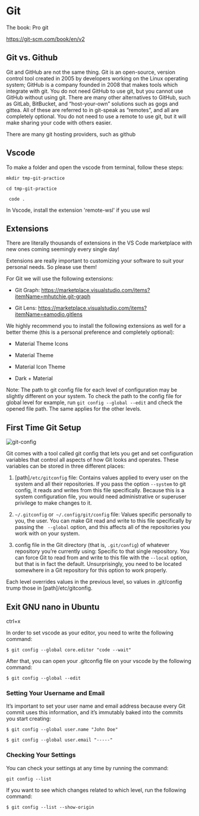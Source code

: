 # Git


The book: Pro git

https://git-scm.com/book/en/v2


## Git vs. Github

Git and GitHub are not the same thing. Git is an open-source, version control tool created in 2005 by developers working on the Linux operating system; GitHub is a company founded in 2008 that makes tools which integrate with git. You do not need GitHub to use git, but you cannot use GitHub without using git. There are many other alternatives to GitHub, such as GitLab, BitBucket, and “host-your-own” solutions such as gogs and gittea. All of these are referred to in git-speak as “remotes”, and all are completely optional. You do not need to use a remote to use git, but it will make sharing your code with others easier.

There are many git hosting providers, such as github

## Vscode
To make a folder and open the vscode from terminal, follow these steps:

```mkdir tmp-git-practice```

```cd tmp-git-practice```

``` code .```

In Vscode, install the extension 'remote-wsl' if you use wsl

## Extensions

There are literally thousands of extensions in the VS Code marketplace with new ones coming seemingly every single day!

Extensions are really important to customizing your software to suit your personal needs. So please use them!

For Git we will use the following extensions:

- Git Graph: https://marketplace.visualstudio.com/items?itemName=mhutchie.git-graph

- Git Lens: https://marketplace.visualstudio.com/items?itemName=eamodio.gitlens

We highly recommend you to install the following extensions as well for a better theme (this is a personal preference and completely optional):

- Material Theme Icons

- Material Theme

- Material Icon Theme

- Dark + Material


Note: The path to git config file for each level of configuration may be slightly different on your system. To check the path to the config file for global level for example, run ```git config --global --edit``` and check the opened file path. The same applies for the other levels.

## First Time Git Setup

![git-config](https://github.com/user-attachments/assets/a6d918b7-5304-4608-b9fc-e12c7842ef19)

Git comes with a tool called git config that lets you get and set configuration variables that control all aspects of how Git looks and operates. These variables can be stored in three different places:

1. [path]```/etc/gitconfig``` file: Contains values applied to every user on the system and all their repositories. If you pass the option ```--system``` to git config, it reads and writes from this file specifically. Because this is a system configuration file, you would need administrative or superuser privilege to make changes to it.

2. ```~/.gitconfig``` or``` ~/.config/git/config``` file: Values specific personally to you, the user. You can make Git read and write to this file specifically by passing the
``` --global``` option, and this affects all of the repositories you work with on your system.

3. config file in the Git directory (that is, ```.git/config```) of whatever repository you’re currently using: Specific to that single repository. You can force Git to read from and write to this file with the ```--local``` option, but that is in fact the default. Unsurprisingly, you need to be located somewhere in a Git repository for this option to work properly.

Each level overrides values in the previous level, so values in .git/config trump those in [path]/etc/gitconfig.

## Exit GNU nano in Ubuntu
ctrl+x

In order to set vscode as your editor, you need to write the following command:

```$ git config --global core.editor "code --wait"```

After that, you can open your .gitconfig file on your vscode by the following command:

```$ git config --global --edit```


### Setting Your Username and Email

It’s important to set your user name and email address because every Git commit uses this information, and it’s immutably baked into the commits you start creating:

```$ git config --global user.name "John Doe"```

```$ git config --global user.email "-----"```

### Checking Your Settings

You can check your settings at any time by running the command:

```git config --list```

If you want to see which changes related to which level, run the following command:

```$ git config --list --show-origin```


